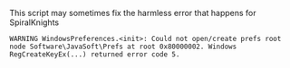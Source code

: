 This script may sometimes fix the harmless error that happens for SpiralKnights

```WARNING WindowsPreferences.<init>: Could not open/create prefs root node Software\JavaSoft\Prefs at root 0x80000002. Windows RegCreateKeyEx(...) returned error code 5.```
